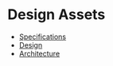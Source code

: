 # Design Assets

- [Specifications](specifications.md#readme)
- [Design](design.md#readme)
- [Architecture](architecture.md#readme)
